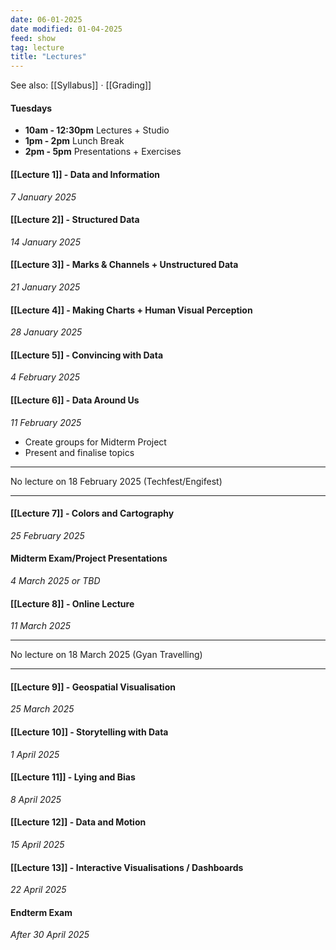 ```yaml
---
date: 06-01-2025
date modified: 01-04-2025
feed: show
tag: lecture
title: "Lectures"
---
```


See also: [[Syllabus]] · [[Grading]]

#### Tuesdays
- **10am - 12:30pm** Lectures + Studio
- **1pm - 2pm** Lunch Break
- **2pm - 5pm** Presentations + Exercises
#### [[Lecture 1]] - Data and Information
*7 January 2025*

#### [[Lecture 2]] - Structured Data
*14 January 2025*

#### [[Lecture 3]] - Marks & Channels + Unstructured Data
*21 January 2025*

#### [[Lecture 4]] - Making Charts + Human Visual Perception
*28 January 2025*

#### [[Lecture 5]] - Convincing with Data
*4 February 2025*

#### [[Lecture 6]] - Data Around Us
*11 February 2025*
- Create groups for Midterm Project
- Present and finalise topics

---

No lecture on 18 February 2025 (Techfest/Engifest)

---
#### [[Lecture 7]] - Colors and Cartography
*25 February 2025*

#### Midterm Exam/Project Presentations
*4 March 2025 or TBD*

#### [[Lecture 8]] - Online Lecture
*11 March 2025*

---

No lecture on 18 March 2025 (Gyan Travelling)

---

#### [[Lecture 9]] - Geospatial Visualisation
*25 March 2025*

#### [[Lecture 10]] - Storytelling with Data
*1 April 2025*

#### [[Lecture 11]] - Lying and Bias
*8 April 2025*

#### [[Lecture 12]] - Data and Motion
*15 April 2025*

#### [[Lecture 13]] - Interactive Visualisations / Dashboards
*22 April 2025*

#### Endterm Exam
*After 30 April 2025*